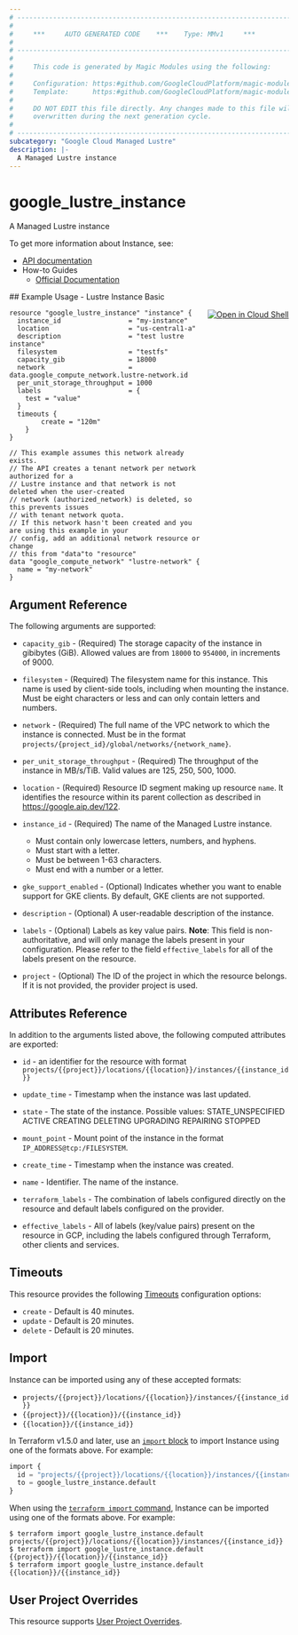 ```yaml
---
# ----------------------------------------------------------------------------
#
#     ***     AUTO GENERATED CODE    ***    Type: MMv1     ***
#
# ----------------------------------------------------------------------------
#
#     This code is generated by Magic Modules using the following:
#
#     Configuration: https:#github.com/GoogleCloudPlatform/magic-modules/tree/main/mmv1/products/lustre/Instance.yaml
#     Template:      https:#github.com/GoogleCloudPlatform/magic-modules/tree/main/mmv1/templates/terraform/resource.html.markdown.tmpl
#
#     DO NOT EDIT this file directly. Any changes made to this file will be
#     overwritten during the next generation cycle.
#
# ----------------------------------------------------------------------------
subcategory: "Google Cloud Managed Lustre"
description: |-
  A Managed Lustre instance
---
```


# google_lustre_instance

A Managed Lustre instance


To get more information about Instance, see:

* [API documentation](https://cloud.google.com/managed-lustre/docs/reference/rest/v1/projects.locations.instances)
* How-to Guides
    * [Official Documentation](https://cloud.google.com/managed-lustre/docs/create-instance)

<div class = "oics-button" style="float: right; margin: 0 0 -15px">
  <a href="https://console.cloud.google.com/cloudshell/open?cloudshell_git_repo=https%3A%2F%2Fgithub.com%2Fterraform-google-modules%2Fdocs-examples.git&cloudshell_image=gcr.io%2Fcloudshell-images%2Fcloudshell%3Alatest&cloudshell_print=.%2Fmotd&cloudshell_tutorial=.%2Ftutorial.md&cloudshell_working_dir=lustre_instance_basic&open_in_editor=main.tf" target="_blank">
    <img alt="Open in Cloud Shell" src="//gstatic.com/cloudssh/images/open-btn.svg" style="max-height: 44px; margin: 32px auto; max-width: 100%;">
  </a>
</div>
## Example Usage - Lustre Instance Basic


```hcl
resource "google_lustre_instance" "instance" {
  instance_id                 = "my-instance"
  location                    = "us-central1-a"
  description                 = "test lustre instance"
  filesystem                  = "testfs"
  capacity_gib                = 18000
  network                     = data.google_compute_network.lustre-network.id
  per_unit_storage_throughput = 1000
  labels                      = {
    test = "value"
  }
  timeouts {
		create = "120m"
	}
}

// This example assumes this network already exists.
// The API creates a tenant network per network authorized for a
// Lustre instance and that network is not deleted when the user-created
// network (authorized_network) is deleted, so this prevents issues
// with tenant network quota.
// If this network hasn't been created and you are using this example in your
// config, add an additional network resource or change
// this from "data"to "resource"
data "google_compute_network" "lustre-network" {
  name = "my-network"
}
```

## Argument Reference

The following arguments are supported:


* `capacity_gib` -
  (Required)
  The storage capacity of the instance in gibibytes (GiB). Allowed values
  are from `18000` to `954000`, in increments of 9000.

* `filesystem` -
  (Required)
  The filesystem name for this instance. This name is used by client-side
  tools, including when mounting the instance. Must be eight characters or
  less and can only contain letters and numbers.

* `network` -
  (Required)
  The full name of the VPC network to which the instance is connected.
  Must be in the format
  `projects/{project_id}/global/networks/{network_name}`.

* `per_unit_storage_throughput` -
  (Required)
  The throughput of the instance in MB/s/TiB.
  Valid values are 125, 250, 500, 1000.

* `location` -
  (Required)
  Resource ID segment making up resource `name`. It identifies the resource within its parent collection as described in https://google.aip.dev/122.

* `instance_id` -
  (Required)
  The name of the Managed Lustre instance.
  * Must contain only lowercase letters, numbers, and hyphens.
  * Must start with a letter.
  * Must be between 1-63 characters.
  * Must end with a number or a letter.


* `gke_support_enabled` -
  (Optional)
  Indicates whether you want to enable support for GKE clients. By default,
  GKE clients are not supported.

* `description` -
  (Optional)
  A user-readable description of the instance.

* `labels` -
  (Optional)
  Labels as key value pairs.
  **Note**: This field is non-authoritative, and will only manage the labels present in your configuration.
  Please refer to the field `effective_labels` for all of the labels present on the resource.

* `project` - (Optional) The ID of the project in which the resource belongs.
    If it is not provided, the provider project is used.



## Attributes Reference

In addition to the arguments listed above, the following computed attributes are exported:

* `id` - an identifier for the resource with format `projects/{{project}}/locations/{{location}}/instances/{{instance_id}}`

* `update_time` -
  Timestamp when the instance was last updated.

* `state` -
  The state of the instance.
  Possible values:
  STATE_UNSPECIFIED
  ACTIVE
  CREATING
  DELETING
  UPGRADING
  REPAIRING
  STOPPED

* `mount_point` -
  Mount point of the instance in the format `IP_ADDRESS@tcp:/FILESYSTEM`.

* `create_time` -
  Timestamp when the instance was created.

* `name` -
  Identifier. The name of the instance.

* `terraform_labels` -
  The combination of labels configured directly on the resource
   and default labels configured on the provider.

* `effective_labels` -
  All of labels (key/value pairs) present on the resource in GCP, including the labels configured through Terraform, other clients and services.


## Timeouts

This resource provides the following
[Timeouts](https://developer.hashicorp.com/terraform/plugin/sdkv2/resources/retries-and-customizable-timeouts) configuration options:

- `create` - Default is 40 minutes.
- `update` - Default is 20 minutes.
- `delete` - Default is 20 minutes.

## Import


Instance can be imported using any of these accepted formats:

* `projects/{{project}}/locations/{{location}}/instances/{{instance_id}}`
* `{{project}}/{{location}}/{{instance_id}}`
* `{{location}}/{{instance_id}}`


In Terraform v1.5.0 and later, use an [`import` block](https://developer.hashicorp.com/terraform/language/import) to import Instance using one of the formats above. For example:

```tf
import {
  id = "projects/{{project}}/locations/{{location}}/instances/{{instance_id}}"
  to = google_lustre_instance.default
}
```

When using the [`terraform import` command](https://developer.hashicorp.com/terraform/cli/commands/import), Instance can be imported using one of the formats above. For example:

```
$ terraform import google_lustre_instance.default projects/{{project}}/locations/{{location}}/instances/{{instance_id}}
$ terraform import google_lustre_instance.default {{project}}/{{location}}/{{instance_id}}
$ terraform import google_lustre_instance.default {{location}}/{{instance_id}}
```

## User Project Overrides

This resource supports [User Project Overrides](https://registry.terraform.io/providers/hashicorp/google/latest/docs/guides/provider_reference#user_project_override).
